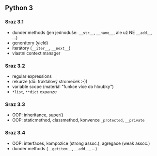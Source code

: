 ## Python 3

### Sraz 3.1
- dunder methods (jen jednoduše: `__str__`, `__name__`, ale už NE `__add__`, ...)
- generátory (yield)
- iterátory (`__iter__`, `__next__`)
- vlastní context manager

### Sraz 3.2
- regular expressions
- rekurze (dů: fraktálový stromeček :-))
- variable scope (materiál "funkce více do hloubky")
- `*list`, `**dict` expanze

### Sraz 3.3
- OOP: inheritance, super()
- OOP: staticmethod, classmethod, konvence `_protected`, `__private`

### Sraz 3.4
- OOP: interfaces, kompozice (strong assoc.), agregace (weak assoc.)
- dunder methods (`__getitem__`, `__add__`, ...)

